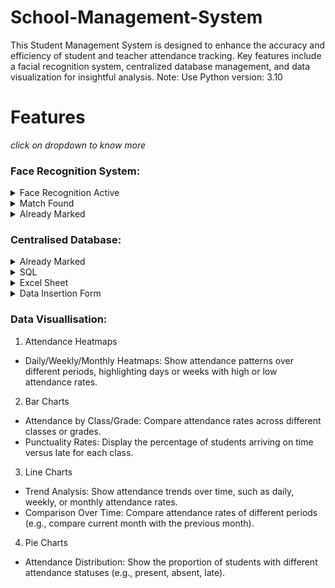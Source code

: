 # School-Management-System

This Student Management System is designed to enhance the accuracy and efficiency of student and teacher attendance tracking. Key features include a facial recognition system, centralized database management, and data visualization for insightful analysis.
Note: Use Python version: 3.10

# Features
 _click on dropdown to know more_ <br>

### Face Recognition System:
<details>
<summary>Face Recognition Active</summary>
 <figure>
<!--   <img src="https://github.com/xenon-19/Gesture_Controller/blob/9be82cfc75aa4c04fff0e12dd4de853f9d83a101/demo_media/palm.gif" alt="Palm" width="711" height="400"><br> -->
  <figcaption>system is active and checking live camera feed for human faces and if they match any of the student and teachers in the database.</figcaption>
</figure>
</details>
 

<details>
<summary>Match Found</summary>
<!--   <img src="https://github.com/xenon-19/Gesture_Controller/blob/e20edfb1f368ffa600d96bd91031942ec97cb2ab/demo_media/move%20mouse.gif" alt="Move Cursor" width="711" height="400"><br> -->
  <figcaption>Once the face matches it shows the maked and then shows the information of the student/Teacher whose presence is marked.</figcaption>
</details>

<details>
<summary>Already Marked</summary>
<!-- <img src="https://github.com/xenon-19/Gesture_Controller/blob/9be82cfc75aa4c04fff0e12dd4de853f9d83a101/demo_media/left%20click.gif" alt="Left Click" width="711" height="400"><br> -->
 <figcaption>If student or the teacher comes in front of the camera again then the system shows Already Marked slide to signify the presence is already marked.</figcaption>
</details>


### Centralised Database:
<details>
<summary>Already Marked</summary>
<!-- <img src="https://github.com/xenon-19/Gesture_Controller/blob/9be82cfc75aa4c04fff0e12dd4de853f9d83a101/demo_media/left%20click.gif" alt="Left Click" width="711" height="400"><br> -->
 <figcaption>If student or the teacher comes in front of the camera again then the system shows Already Marked slide to signify the presence is already marked.</figcaption>
</details>

<details>
<summary>SQL</summary>
<!-- <img src="https://github.com/xenon-19/Gesture_Controller/blob/9be82cfc75aa4c04fff0e12dd4de853f9d83a101/demo_media/left%20click.gif" alt="Left Click" width="711" height="400"><br> -->
 <figcaption>It saves the data in the form of table with all these data and updates the value of Attendance status and time.</figcaption>
</details>

<details>
<summary>Excel Sheet</summary>
<!-- <img src="https://github.com/xenon-19/Gesture_Controller/blob/9be82cfc75aa4c04fff0e12dd4de853f9d83a101/demo_media/left%20click.gif" alt="Left Click" width="711" height="400"><br> -->
 <figcaption>It also saves the data in excel sheet on daily basis to maintain the daily data and also keeping the mode familiar to teachers.</figcaption>
</details>

<details>
<summary>Data Insertion Form</summary>
<!-- <img src="https://github.com/xenon-19/Gesture_Controller/blob/9be82cfc75aa4c04fff0e12dd4de853f9d83a101/demo_media/left%20click.gif" alt="Left Click" width="711" height="400"><br> -->
 <figcaption>A web based data insetion form which takes the data to automatically update the data in all the database uniformally.</figcaption>
</details>

### Data Visuallisation:
1. Attendance Heatmaps
* Daily/Weekly/Monthly Heatmaps: Show attendance patterns over different periods, highlighting days or weeks with high or low attendance rates.

2. Bar Charts
* Attendance by Class/Grade: Compare attendance rates across different classes or grades.
* Punctuality Rates: Display the percentage of students arriving on time versus late for each class.

3. Line Charts
* Trend Analysis: Show attendance trends over time, such as daily, weekly, or monthly attendance rates.
* Comparison Over Time: Compare attendance rates of different periods (e.g., compare current month with the previous month).

4. Pie Charts
* Attendance Distribution: Show the proportion of students with different attendance statuses (e.g., present, absent, late).


  
  

  
